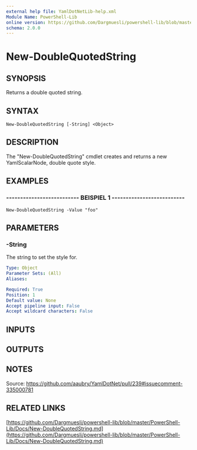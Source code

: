 ```yaml
---
external help file: YamlDotNetLib-help.xml
Module Name: PowerShell-Lib
online version: https://github.com/Dargmuesli/powershell-lib/blob/master/PowerShell-Lib/Docs/New-DoubleQuotedString.md
schema: 2.0.0
---
```


# New-DoubleQuotedString

## SYNOPSIS
Returns a double quoted string.

## SYNTAX

```
New-DoubleQuotedString [-String] <Object>
```

## DESCRIPTION
The "New-DoubleQuotedString" cmdlet creates and returns a new YamlScalarNode, double quote style.

## EXAMPLES

### -------------------------- BEISPIEL 1 --------------------------
```
New-DoubleQuotedString -Value "foo"
```

## PARAMETERS

### -String
The string to set the style for.

```yaml
Type: Object
Parameter Sets: (All)
Aliases: 

Required: True
Position: 1
Default value: None
Accept pipeline input: False
Accept wildcard characters: False
```

## INPUTS

## OUTPUTS

## NOTES
Source: https://github.com/aaubry/YamlDotNet/pull/239#issuecomment-335000781

## RELATED LINKS

[https://github.com/Dargmuesli/powershell-lib/blob/master/PowerShell-Lib/Docs/New-DoubleQuotedString.md](https://github.com/Dargmuesli/powershell-lib/blob/master/PowerShell-Lib/Docs/New-DoubleQuotedString.md)

